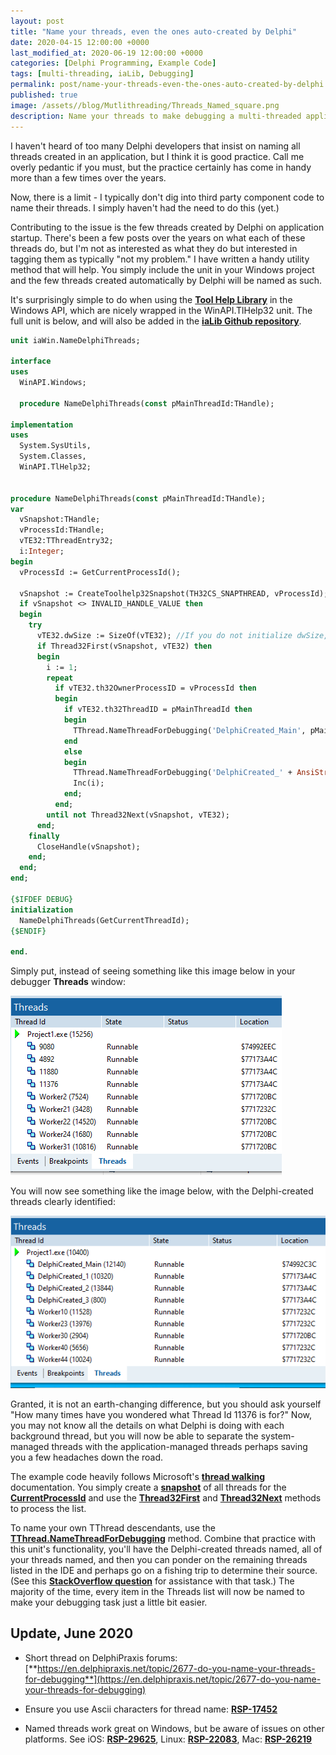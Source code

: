 ```yaml
---
layout: post
title: "Name your threads, even the ones auto-created by Delphi"
date: 2020-04-15 12:00:00 +0000
last_modified_at: 2020-06-19 12:00:00 +0000
categories: [Delphi Programming, Example Code]
tags: [multi-threading, iaLib, Debugging]
permalink: post/name-your-threads-even-the-ones-auto-created-by-delphi
published: true
image: /assets//blog/Mutlithreading/Threads_Named_square.png
description: Name your threads to make debugging a multi-threaded application easier.
---
```

I haven't heard of too many Delphi developers that insist on naming all threads created in an application, but I think it is good practice. Call me overly pedantic if you must, but the practice certainly has come in handy more than a few times over the years.

Now, there is a limit - I typically don't dig into third party component code to name their threads. I simply haven't had the need to do this (yet.)

Contributing to the issue is the few threads created by Delphi on application startup. There's been a few posts over the years on what each of these threads do, but I'm not as interested as what they do but interested in tagging them as typically "not my problem." I have written a handy utility method that will help. You simply include the unit in your Windows project and the few threads created automatically by Delphi will be named as such.

It's surprisingly simple to do when using the [**Tool Help Library**](https://docs.microsoft.com/en-us/windows/win32/api/_toolhelp/) in the Windows API, which are nicely wrapped in the WinAPI.TlHelp32 unit. The full unit is below, and will also be added in the [**iaLib Github repository**](https://github.com/ideasawakened/iaLib).

````pascal
unit iaWin.NameDelphiThreads;

interface
uses
  WinAPI.Windows;

  procedure NameDelphiThreads(const pMainThreadId:THandle);

implementation
uses
  System.SysUtils,
  System.Classes,
  WinAPI.TlHelp32;


procedure NameDelphiThreads(const pMainThreadId:THandle);
var
  vSnapshot:THandle;
  vProcessId:THandle;
  vTE32:TThreadEntry32;
  i:Integer;
begin
  vProcessId := GetCurrentProcessId();

  vSnapshot := CreateToolhelp32Snapshot(TH32CS_SNAPTHREAD, vProcessId);
  if vSnapshot <> INVALID_HANDLE_VALUE then
  begin
    try
      vTE32.dwSize := SizeOf(vTE32); //If you do not initialize dwSize, Thread32First fails.
      if Thread32First(vSnapshot, vTE32) then
      begin
        i := 1;
        repeat
          if vTE32.th32OwnerProcessID = vProcessId then
          begin
            if vTE32.th32ThreadID = pMainThreadId then
            begin
              TThread.NameThreadForDebugging('DelphiCreated_Main', pMainThreadId);
            end
            else
            begin
              TThread.NameThreadForDebugging('DelphiCreated_' + AnsiString(IntToStr(i)), vTE32.th32ThreadID);
              Inc(i);
            end;
          end;
        until not Thread32Next(vSnapshot, vTE32);
      end;
    finally
      CloseHandle(vSnapshot);
    end;
  end;
end;

{$IFDEF DEBUG}
initialization
  NameDelphiThreads(GetCurrentThreadId);
{$ENDIF}

end.
````
Simply put, instead of seeing something like this image below in your debugger **Threads** window:

![RAD Studio IDE thread list, not named](/assets//blog/Mutlithreading/Threads_NotNamed.png)

You will now see something like the image below, with the Delphi-created threads clearly identified:

![RAD Studio IDE thread list, named threads](/assets//blog/Mutlithreading/Threads_Named.png)

Granted, it is not an earth-changing difference, but you should ask yourself "How many times have you wondered what Thread Id 11376 is for?" Now, you may not know all the details on what Delphi is doing with each background thread, but you will now be able to separate the system-managed threads with the application-managed threads perhaps saving you a few headaches down the road.

The example code heavily follows Microsoft's [**thread walking**](https://docs.microsoft.com/en-us/windows/win32/toolhelp/thread-walking) documentation. You simply create a [**snapshot**](https://docs.microsoft.com/en-us/windows/win32/api/tlhelp32/nf-tlhelp32-createtoolhelp32snapshot) of all threads for the [**CurrentProcessId**](https://docs.microsoft.com/en-us/windows/win32/api/processthreadsapi/nf-processthreadsapi-getcurrentprocessid) and use the [**Thread32First**](https://docs.microsoft.com/en-us/windows/win32/api/tlhelp32/nf-tlhelp32-thread32first) and [**Thread32Next**](https://docs.microsoft.com/en-us/windows/win32/api/tlhelp32/nf-tlhelp32-thread32next) methods to process the list.

To name your own TThread descendants, use the [**TThread.NameThreadForDebugging**](http://docwiki.embarcadero.com/Libraries/en/System.Classes.TThread.NameThreadForDebugging) method. Combine that practice with this unit's functionality, you'll have the Delphi-created threads named, all of your threads named, and then you can ponder on the remaining threads listed in the IDE and perhaps go on a fishing trip to determine their source. (See this [**StackOverflow question**](https://stackoverflow.com/questions/4855638/how-can-you-find-out-who-creates-all-your-threads-in-a-delphi-program) for assistance with that task.) The majority of the time, every item in the Threads list will now be named to make your debugging task just a little bit easier.

## Update, June 2020

-   Short thread on DelphiPraxis forums: [**https://en.delphipraxis.net/topic/2677-do-you-name-your-threads-for-debugging**](https://en.delphipraxis.net/topic/2677-do-you-name-your-threads-for-debugging)
    
-   Ensure you use Ascii characters for thread name: [**RSP-17452**](https://quality.embarcadero.com/browse/RSP-17452)
    
-   Named threads work great on Windows, but be aware of issues on other platforms. See iOS: [**RSP-29625**](https://quality.embarcadero.com/browse/RSP-29625), Linux: [**RSP-22083**](https://quality.embarcadero.com/browse/RSP-22083), Mac: [**RSP-26219**](https://quality.embarcadero.com/browse/RSP-26129)